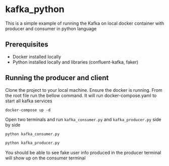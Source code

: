 # kafka_python

This is a simple example of running the Kafka on local docker container with producer and consumer in python language

## Prerequisites

- Docker installed locally
- Python installed locally and libraries (confluent-kafka, faker)

## Running the producer and client

Clone the project to your local machine. Ensure the docker is running. From the root file run the bellow command. It will run docker-compose.yaml to start all kafka services

```docker
docker-compose up -d 
```

Open two terminals and run `kafka_consumer.py` and `kafka_producer.py` side by side

```python
python kafka_consumer.py
```

```python
python kafka_producer.py
```

You should be able to see fake user info produced in the producer terminal will show up on the consumer terminal